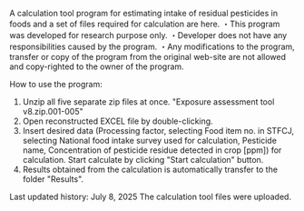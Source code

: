 A calculation tool program for estimating intake of residual pesticides in foods and a set of files required for calculation are here.
・This program was developed for research purpose only.
・Developer does not have any responsibilities caused by the program.
・Any modifications to the program, transfer or copy of the program from the original web-site are not allowed and copy-righted to the owner of the program.

How to use the program:
1. Unzip all five separate zip files at once. "Exposure assessment tool v8.zip.001-005"
2. Open reconstructed EXCEL file by double-clicking.
3. Insert desired data (Processing factor, selecting Food item no. in STFCJ, selecting National food intake survey used for calculation, Pesticide name, Concentration of pesticide residue detected in crop [ppm]) for calculation. Start calculate by clicking "Start calculation" button.
5. Results obtained from the calculation is automatically transfer to the folder "Results".

Last updated history:
July 8, 2025
The calculation tool files were uploaded.
